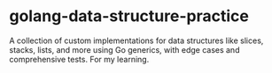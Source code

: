 # golang-data-structure-practice
A collection of custom implementations for data structures like slices, stacks, lists, and more using Go generics, with edge cases and comprehensive tests. For my learning.
